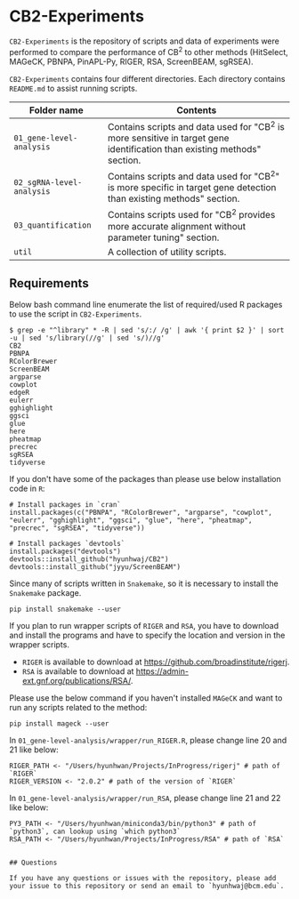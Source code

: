 # CB2-Experiments

`CB2-Experiments` is the repository of scripts and data of experiments were performed to compare the performance of CB<sup>2</sup> to other methods (HitSelect, MAGeCK, PBNPA, PinAPL-Py, RIGER, RSA, ScreenBEAM, sgRSEA).

`CB2-Experiments` contains four different directories. Each directory contains `README.md` to assist running scripts.

| Folder name               | Contents                                                                                                                           |
|---------------------------|------------------------------------------------------------------------------------------------------------------------------------|
| `01_gene-level-analysis`  | Contains scripts and data used for "CB<sup>2</sup> is more sensitive in target gene identification than existing methods" section. |
| `02_sgRNA-level-analysis` | Contains scripts and data used for "CB<sup>2</sup>" is more specific in target gene detection than existing methods" section.      |
| `03_quantification`       | Contains scripts used for "CB<sup>2</sup> provides more accurate alignment without parameter tuning" section.                     |
| `util`                    | A collection of utility scripts.                                                                                                   |

## Requirements

Below bash command line enumerate the list of required/used R packages to use the script in `CB2-Experiments`.

```
$ grep -e "^library" * -R | sed 's/:/ /g' | awk '{ print $2 }' | sort -u | sed 's/library(//g' | sed 's/)//g'
CB2
PBNPA
RColorBrewer
ScreenBEAM
argparse
cowplot
edgeR
eulerr
gghighlight
ggsci
glue
here
pheatmap
precrec
sgRSEA
tidyverse
```

If you don't have some of the packages than please use below installation code in `R`:

```
# Install packages in `cran`
install.packages(c("PBNPA", "RColorBrewer", "argparse", "cowplot", "eulerr", "gghighlight", "ggsci", "glue", "here", "pheatmap", "precrec", "sgRSEA", "tidyverse"))

# Install packages `devtools`
install.packages("devtools")
devtools::install_github("hyunhwaj/CB2")
devtools::install_github("jyyu/ScreenBEAM")
```

Since many of scripts written in `Snakemake`, so it is necessary to install the `Snakemake` package.

```
pip install snakemake --user
```

If you plan to run wrapper scripts of `RIGER` and `RSA`, you have to download and install the programs and have to specify the location and version in the wrapper scripts.

* `RIGER` is available to download at https://github.com/broadinstitute/rigerj.
* `RSA` is available to download at https://admin-ext.gnf.org/publications/RSA/.

Please use the below command if you haven't installed `MAGeCK` and want to run any scripts related to the method:

```
pip install mageck --user
```

In `01_gene-level-analysis/wrapper/run_RIGER.R`, please change line 20 and 21 like below:

```
RIGER_PATH <- "/Users/hyunhwan/Projects/InProgress/rigerj" # path of `RIGER`
RIGER_VERSION <- "2.0.2" # path of the version of `RIGER`
```

In `01_gene-level-analysis/wrapper/run_RSA`, please change line 21 and 22 like below:

```
PY3_PATH <- "/Users/hyunhwan/miniconda3/bin/python3" # path of `python3`, can lookup using `which python3`
RSA_PATH <- "/Users/hyunhwan/Projects/InProgress/RSA" # path of `RSA`
  
  
## Questions

If you have any questions or issues with the repository, please add your issue to this repository or send an email to `hyunhwaj@bcm.edu`.
